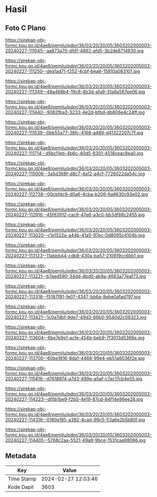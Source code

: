 # Hasil

## Foto C Plano

https://sirekap-obj-formc.kpu.go.id/4ae8/pemilu/pdpr/36/03/20/20/05/3603202005003-20240227-111045--aa873a70-dfd1-4862-afd5-3b2de8714830.jpg

https://sirekap-obj-formc.kpu.go.id/4ae8/pemilu/pdpr/36/03/20/20/05/3603202005003-20240227-111250--dea1ad71-f252-4cbf-bea6-15810a083101.jpg

https://sirekap-obj-formc.kpu.go.id/4ae8/pemilu/pdpr/36/03/20/20/05/3603202005003-20240227-111349--48a468b4-19c8-4b3d-afa9-31a8a587ee06.jpg

https://sirekap-obj-formc.kpu.go.id/4ae8/pemilu/pdpr/36/03/20/20/05/3603202005003-20240227-111440--9062fba3-3233-4e2d-bfbd-db806e4c24ff.jpg

https://sirekap-obj-formc.kpu.go.id/4ae8/pemilu/pdpr/36/03/20/20/05/3603202005003-20240227-111539--0bb55a77-36fc-4168-a489-d41322207c7f.jpg

https://sirekap-obj-formc.kpu.go.id/4ae8/pemilu/pdpr/36/03/20/20/05/3603202005003-20240227-111714--d5bc11eb-4b6c-40d5-8301-4518ceac8ea0.jpg

https://sirekap-obj-formc.kpu.go.id/4ae8/pemilu/pdpr/36/03/20/20/05/3603202005003-20240227-115006--3a5d368f-d8c7-4a12-a4cf-7726022da54c.jpg

https://sirekap-obj-formc.kpu.go.id/4ae8/pemilu/pdpr/36/03/20/20/05/3603202005003-20240227-112738--00cbfdc9-d0a6-4cba-b206-6a9630c93e02.jpg

https://sirekap-obj-formc.kpu.go.id/4ae8/pemilu/pdpr/36/03/20/20/05/3603202005003-20240227-112916--45f83912-cac8-47e6-a3c0-bb3df88c2455.jpg

https://sirekap-obj-formc.kpu.go.id/4ae8/pemilu/pdpr/36/03/20/20/05/3603202005003-20240227-113020--c1e1522a-a44b-41a5-97ec-0d8095c4104b.jpg

https://sirekap-obj-formc.kpu.go.id/4ae8/pemilu/pdpr/36/03/20/20/05/3603202005003-20240227-113123--11abbb44-cdb8-430a-ba57-210919cc6bb1.jpg

https://sirekap-obj-formc.kpu.go.id/4ae8/pemilu/pdpr/36/03/20/20/05/3603202005003-20240227-113221--b7aed590-34dd-4bd0-ab9a-4683a77eaf73.jpg

https://sirekap-obj-formc.kpu.go.id/4ae8/pemilu/pdpr/36/03/20/20/05/3603202005003-20240227-113318--f5187f81-fe07-4347-bb6a-8ebe0afad797.jpg

https://sirekap-obj-formc.kpu.go.id/4ae8/pemilu/pdpr/36/03/20/20/05/3603202005003-20240227-113421--1c0a7dbf-9de7-49d3-86b0-9540d2c08323.jpg

https://sirekap-obj-formc.kpu.go.id/4ae8/pemilu/pdpr/36/03/20/20/05/3603202005003-20240227-113604--6be7e9e1-acfe-454b-beb9-7f3013d5366e.jpg

https://sirekap-obj-formc.kpu.go.id/4ae8/pemilu/pdpr/36/03/20/20/05/3603202005003-20240227-113700--60be1816-8da1-4468-99e4-eb51a6036f2e.jpg

https://sirekap-obj-formc.kpu.go.id/4ae8/pemilu/pdpr/36/03/20/20/05/3603202005003-20240227-115416--d7618974-a7d3-499e-a5af-c7ac17cb4e55.jpg

https://sirekap-obj-formc.kpu.go.id/4ae8/pemilu/pdpr/36/03/20/20/05/3603202005003-20240227-114223--df5b1be9-f2b5-4e19-87cd-84f14e96ee28.jpg

https://sirekap-obj-formc.kpu.go.id/4ae8/pemilu/pdpr/36/03/20/20/05/3603202005003-20240227-114316--0180e185-a392-4cad-99c5-53a6e2b5b80f.jpg

https://sirekap-obj-formc.kpu.go.id/4ae8/pemilu/pdpr/36/03/20/20/05/3603202005003-20240227-114405--5768c2aa-5521-49a9-9bce-1531caa98086.jpg


## Metadata

| Key        | Value               |
| ---------- | ------------------- |
| Time Stamp | 2024-02-27 12:03:46 |
| Kode Dapil | 3603                |



